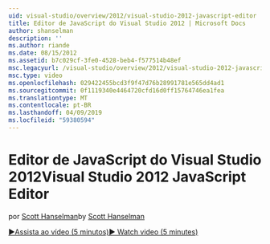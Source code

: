 ```yaml
---
uid: visual-studio/overview/2012/visual-studio-2012-javascript-editor
title: Editor de JavaScript do Visual Studio 2012 | Microsoft Docs
author: shanselman
description: ''
ms.author: riande
ms.date: 08/15/2012
ms.assetid: b7c029cf-3fe0-4528-beb4-f577514b48ef
msc.legacyurl: /visual-studio/overview/2012/visual-studio-2012-javascript-editor
msc.type: video
ms.openlocfilehash: 029422455bcd3f9f47d76b28991781e565dd4ad1
ms.sourcegitcommit: 0f1119340e4464720cfd16d0ff15764746ea1fea
ms.translationtype: MT
ms.contentlocale: pt-BR
ms.lasthandoff: 04/09/2019
ms.locfileid: "59380594"
---
```

# <a name="visual-studio-2012-javascript-editor"></a><span data-ttu-id="8fa61-102">Editor de JavaScript do Visual Studio 2012</span><span class="sxs-lookup"><span data-stu-id="8fa61-102">Visual Studio 2012 JavaScript Editor</span></span>

<span data-ttu-id="8fa61-103">por [Scott Hanselman](https://github.com/shanselman)</span><span class="sxs-lookup"><span data-stu-id="8fa61-103">by [Scott Hanselman](https://github.com/shanselman)</span></span>

[<span data-ttu-id="8fa61-104">&#9654;Assista ao vídeo (5 minutos)</span><span class="sxs-lookup"><span data-stu-id="8fa61-104">&#9654; Watch video (5 minutes)</span></span>](https://channel9.msdn.com/Blogs/ASP-NET-Site-Videos/visual-studio-2012-javascript-editor)
